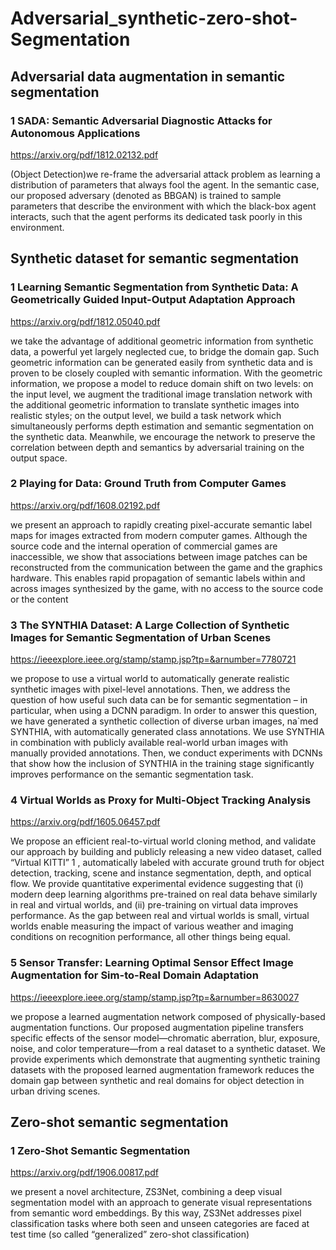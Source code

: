 # Adversarial_synthetic-zero-shot-Segmentation

## Adversarial data augmentation in semantic segmentation
### 1 SADA: Semantic Adversarial Diagnostic Attacks for Autonomous Applications
https://arxiv.org/pdf/1812.02132.pdf

(Object Detection)we re-frame the adversarial attack problem as learning a distribution of parameters that always fool the agent. In the semantic case, our proposed adversary (denoted as BBGAN) is trained to sample parameters that describe the environment with which the black-box agent interacts, such that the agent performs its dedicated task poorly in this environment.

## Synthetic dataset for semantic segmentation
### 1 Learning Semantic Segmentation from Synthetic Data: A Geometrically Guided Input-Output Adaptation Approach
https://arxiv.org/pdf/1812.05040.pdf

we take the advantage of additional geometric information from synthetic data, a powerful yet largely neglected cue, to bridge the domain gap. Such geometric information can be generated easily from synthetic data and is proven to be closely coupled with semantic information. With the geometric information, we propose a model to reduce domain shift on two levels: on the input level, we augment the traditional image translation network with the additional geometric information to translate synthetic images into realistic styles; on the output level, we build a task network which simultaneously performs depth estimation and semantic segmentation on the synthetic data. Meanwhile, we encourage the network to preserve the correlation between depth and semantics by adversarial training on the output space.
### 2 Playing for Data: Ground Truth from Computer Games
https://arxiv.org/pdf/1608.02192.pdf

we present an approach to rapidly creating pixel-accurate semantic label maps for images extracted from modern computer games. Although the source code and the internal operation of commercial games are inaccessible, we show that associations between image patches can be reconstructed from the communication between the game and the graphics hardware. This enables rapid propagation of semantic labels within and across images synthesized by the game, with no access to the source code or the content
### 3 The SYNTHIA Dataset: A Large Collection of Synthetic Images for Semantic Segmentation of Urban Scenes
https://ieeexplore.ieee.org/stamp/stamp.jsp?tp=&arnumber=7780721

we propose to use a virtual world to automatically generate realistic synthetic images with pixel-level annotations. Then, we address the question of how useful such data can be for semantic segmentation – in particular, when using a DCNN paradigm. In order to answer this question, we have generated a synthetic collection of diverse urban images, na`med SYNTHIA, with automatically generated class annotations. We use SYNTHIA in combination with publicly available real-world urban images with manually provided annotations. Then, we conduct experiments with DCNNs that show how the inclusion of SYNTHIA in the training stage significantly improves performance on the semantic segmentation task.
### 4 Virtual Worlds as Proxy for Multi-Object Tracking Analysis
https://arxiv.org/pdf/1605.06457.pdf

We propose an efficient real-to-virtual world cloning method, and validate our approach by building and publicly releasing a new video dataset, called “Virtual KITTI” 1 , automatically labeled with accurate ground truth for object detection, tracking, scene and instance segmentation, depth, and optical flow. We provide quantitative experimental evidence suggesting that (i) modern deep learning algorithms pre-trained on real data behave similarly in real and virtual worlds, and (ii) pre-training on virtual data improves performance. As the gap between real and virtual worlds is small, virtual worlds enable measuring the impact of various weather and imaging conditions on recognition performance, all other things being equal.
### 5 Sensor Transfer: Learning Optimal Sensor Effect Image Augmentation for Sim-to-Real Domain Adaptation
https://ieeexplore.ieee.org/stamp/stamp.jsp?tp=&arnumber=8630027

we propose a learned augmentation network composed of physically-based augmentation
functions. Our proposed augmentation pipeline transfers specific
effects of the sensor model—chromatic aberration, blur, exposure,
noise, and color temperature—from a real dataset to a synthetic
dataset. We provide experiments which demonstrate that augmenting synthetic training datasets with the proposed learned augmentation framework reduces the domain gap between synthetic and
real domains for object detection in urban driving scenes.

## Zero-shot semantic segmentation
### 1 Zero-Shot Semantic Segmentation
https://arxiv.org/pdf/1906.00817.pdf

we present a novel architecture, ZS3Net, combining a deep visual segmentation model with an approach to generate visual representations from semantic word embeddings. By this way, ZS3Net addresses pixel classification tasks where both seen and unseen categories are faced at test time (so called “generalized” zero-shot classification)

